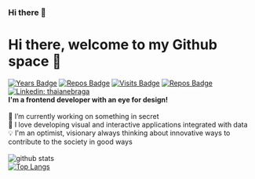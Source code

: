 ### Hi there 👋

<!--
**harlyon/harlyon** is a ✨ _special_ ✨ repository because its `README.md` (this file) appears on your GitHub profile.

Here are some ideas to get you started:

- 🔭 I’m currently working on ...
- 🌱 I’m currently learning ...
- 👯 I’m looking to collaborate on ...
- 🤔 I’m looking for help with ...
- 💬 Ask me about ...
- 📫 How to reach me: ...
- 😄 Pronouns: ...
- ⚡ Fun fact: ...
-->

# Hi there, welcome to my Github space :rocket:

[![Years Badge](https://badges.pufler.dev/years/harlyon)](https://badges.pufler.dev)
[![Repos Badge](https://badges.pufler.dev/repos/harlyon)](https://badges.pufler.dev)
[![Visits Badge](https://badges.pufler.dev/visits/harlyon/harlyon)](https://badges.pufler.dev)
[![Repos Badge](https://badges.pufler.dev/gists/harlyon)](https://badges.pufler.dev)
[![Linkedin: thaianebraga](https://img.shields.io/badge/-LinkedIn-blue?style=flat-square&logo=Linkedin&logoColor=white&link=https://www.linkedin.com/in/harrypeter/)](https://www.linkedin.com/in/harrypeter/)
<br>
<b>I'm a frontend developer with an eye for design!</b>
<br>
<br>
🔭 I’m currently working on something in secret 
<br>🌱  I love developing visual and interactive applications integrated with data
<br>:bulb: I'm an optimist, visionary always thinking about innovative ways to contribute to the society in good ways
<br>
<br>
![github stats](https://github-readme-stats.vercel.app/api?username=harlyon&show_icons=true&theme=default)
<br>
[![Top Langs](https://github-readme-stats.vercel.app/api/top-langs/?username=harlyon&layout=compact)](https://github.com/harlyon/github-readme-stats)
